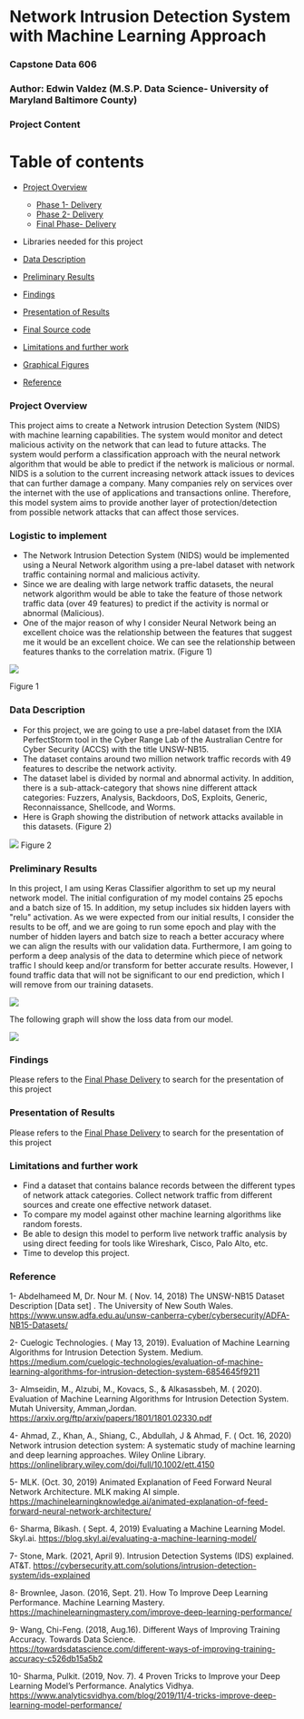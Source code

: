 # Network Intrusion Detection System with Machine Learning Approach
### Capstone Data 606

### Author: Edwin Valdez (M.S.P. Data Science- University of Maryland Baltimore County) 

### Project Content
Table of contents
=================
<!--ts-->
* [Project Overview](#project-overview)
	* [Phase 1- Delivery](https://github.com/evaldez5/UMBC-Data-Science-606/tree/main/Phase%201-%20Delivery)
	* [Phase 2- Delivery](https://github.com/evaldez5/UMBC-Data-Science-606/tree/main/Phase%202-%20Delivery)
	* [Final Phase- Delivery](https://github.com/evaldez5/UMBC-Data-Science-606/tree/main/Final%20-Delivery)

* Libraries needed for this project
* [Data Description](#Data-Description)
* [Preliminary Results](#Preliminary-Results)
* [Findings](https://github.com/evaldez5/UMBC-Data-Science-606/tree/main/Final%20-Delivery)
* [Presentation of Results](https://github.com/evaldez5/UMBC-Data-Science-606/tree/main/Final%20-Delivery)
* [Final Source code](https://github.com/evaldez5/UMBC-Data-Science-606/tree/main/Final%20-Delivery)
* [Limitations and further work](#Limitations-and-further-work)
* [Graphical Figures](https://github.com/evaldez5/UMBC-Data-Science-606/tree/main/Images)
* [Reference](#reference)

<!--te-->

### Project Overview

This project aims to create a Network intrusion Detection System (NIDS) with machine learning capabilities. The system would monitor and detect malicious activity on the network that can lead to future attacks. The system would perform a classification approach with the neural network algorithm that would be able to predict if the network is malicious or normal. NIDS is a solution to the current increasing network attack issues to devices that can further damage a company. Many companies rely on services over the internet with the use of applications and transactions online. Therefore, this model system aims to provide another layer of protection/detection from possible network attacks that can affect those services. 

### Logistic to implement
* The Network Intrusion Detection System (NIDS) would be implemented using a Neural Network algorithm using a pre-label dataset with network traffic containing normal and malicious activity. 
* Since we are dealing with large network traffic datasets, the neural network algorithm would be able to take the feature of those network traffic data (over 49 features) to predict if the activity is normal or abnormal (Malicious). 
* One of the major reason of why I consider Neural Network being an excellent choice was the relationship between the features that suggest me it would be an excellent choice. We can see the relationship between features thanks to the correlation matrix. (Figure 1)

![](./Images/corr_matrix.JPG)

Figure 1

### Data Description
* For this project, we are going to use a pre-label dataset from the IXIA PerfectStorm tool in the Cyber Range Lab of the Australian Centre for Cyber Security (ACCS) with the title UNSW-NB15.
* The dataset contains around two million network traffic records with 49 features to describe the network activity.
* The dataset label is divided by normal and abnormal activity. In addition, there is a sub-attack-category that shows nine different attack categories: Fuzzers, Analysis, Backdoors, DoS, Exploits, Generic, Reconnaissance, Shellcode, and Worms. 
* Here is Graph showing the distribution of network attacks available in this datasets. (Figure 2)

![](./Images/grap_distribution.JPG)
Figure 2

### Preliminary Results
In this project, I am using Keras Classifier algorithm to set up my neural network model. The initial configuration of my model contains 25 epochs and a batch size of 15. In addition, my setup includes six hidden layers with "relu" activation. As we were expected from our initial results, I consider the results to be off, and we are going to run some epoch and play with the number of hidden layers and batch size to reach a better accuracy where we can align the results with our validation data. Furthermore, I am going to perform a deep analysis of the data to determine which piece of network traffic I should keep and/or transform for better accurate results. However,  I found traffic data that will not be significant to our end prediction, which I will remove from our training datasets.

![](./Images/accuracy_tainingVal.JPG)

The following graph will show the loss data from our model.

![](./Images/loss_value.JPG)

### Findings
Please refers to the [Final Phase Delivery](https://github.com/evaldez5/UMBC-Data-Science-606/tree/main/Final%20-Delivery) to search for the presentation of this project 

### Presentation of Results
Please refers to the [Final Phase Delivery](https://github.com/evaldez5/UMBC-Data-Science-606/tree/main/Final%20-Delivery) to search for the presentation of this project

### Limitations and further work
* Find a dataset that contains balance records between the different types of network attack categories. Collect network traffic from different sources and create one effective network dataset. 
* To compare my model against other machine learning algorithms like random forests.
* Be able to design this model to perform live network traffic analysis by using direct feeding for tools like Wireshark, Cisco, Palo Alto, etc.
* Time to develop this project.

### Reference
1- Abdelhameed M, Dr. Nour M. ( Nov. 14, 2018) The UNSW-NB15 Dataset Description [Data set] . The University of New South Wales. https://www.unsw.adfa.edu.au/unsw-canberra-cyber/cybersecurity/ADFA-NB15-Datasets/

2- Cuelogic Technologies. ( May 13, 2019). Evaluation of Machine Learning Algorithms for Intrusion Detection System. Medium. https://medium.com/cuelogic-technologies/evaluation-of-machine-learning-algorithms-for-intrusion-detection-system-6854645f9211

3- Almseidin, M., Alzubi, M., Kovacs, S., & Alkasassbeh, M. ( 2020). Evaluation of Machine Learning Algorithms for Intrusion Detection System. Mutah University, Amman,Jordan. https://arxiv.org/ftp/arxiv/papers/1801/1801.02330.pdf

4- Ahmad, Z., Khan, A., Shiang, C., Abdullah, J & Ahmad, F. ( Oct. 16, 2020) Network intrusion detection system: A systematic study of machine learning and deep learning approaches. Wiley Online Library. https://onlinelibrary.wiley.com/doi/full/10.1002/ett.4150

5- MLK. (Oct. 30, 2019) Animated Explanation of Feed Forward Neural Network Architecture. MLK making AI simple. https://machinelearningknowledge.ai/animated-explanation-of-feed-forward-neural-network-architecture/

6- Sharma, Bikash. ( Sept. 4, 2019) Evaluating a Machine Learning Model. Skyl.ai.  https://blog.skyl.ai/evaluating-a-machine-learning-model/

7- Stone, Mark. (2021, April 9). Intrusion Detection Systems (IDS) explained. AT&T. https://cybersecurity.att.com/solutions/intrusion-detection-system/ids-explained

8- Brownlee, Jason. (2016, Sept. 21). How To Improve Deep Learning Performance. Machine Learning Mastery. https://machinelearningmastery.com/improve-deep-learning-performance/

9- Wang, Chi-Feng. (2018, Aug.16). Different Ways of Improving Training Accuracy. Towards Data Science. https://towardsdatascience.com/different-ways-of-improving-training-accuracy-c526db15a5b2

10- Sharma, Pulkit. (2019, Nov. 7). 4 Proven Tricks to Improve your Deep Learning Model’s Performance. Analytics Vidhya. https://www.analyticsvidhya.com/blog/2019/11/4-tricks-improve-deep-learning-model-performance/



